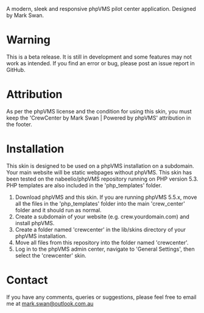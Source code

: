 A modern, sleek and responsive phpVMS pilot center application. Designed by Mark Swan.

# Warning
This is a beta release. It is still in development and some features may not work as intended. If you find an error or bug, please post an issue report in GitHub.

# Attribution
As per the phpVMS license and the condition for using this skin, you must keep the 'CrewCenter by Mark Swan | Powered by phpVMS' attribution in the footer.

# Installation
This skin is designed to be used on a phpVMS installation on a subdomain. Your main website will be static webpages without phpVMS.
This skin has been tested on the nabeelio/phpVMS repository running on PHP version 5.3. PHP templates are also included in the 'php_templates' folder.

1. Download phpVMS and this skin. 
    If you are running phpVMS 5.5.x, move all the files in the 'php_templates' folder into the main 'crew_center' folder and it should run as normal.
2. Create a subdomain of your website (e.g. crew.yourdomain.com) and install phpVMS.
3. Create a folder named 'crewcenter' in the lib/skins directory of your phpVMS installation.
3. Move all files from this repository into the folder named 'crewcenter'.
4. Log in to the phpVMS admin center, navigate to 'General Settings', then select the 'crewcenter' skin.

# Contact
If you have any comments, queries or suggestions, please feel free to email me at mark.swan@outlook.com.au
